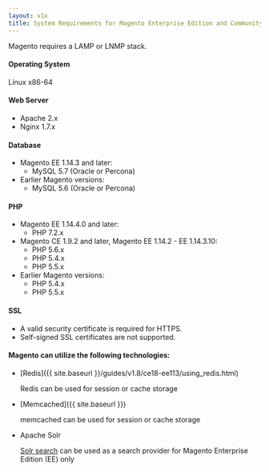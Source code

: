 ```yaml
---
layout: v1x
title: System Requirements for Magento Enterprise Edition and Community Edition (Current Shipping Versions)
---
```


Magento requires a LAMP or LNMP stack.

#### Operating System

Linux x86-64

#### Web Server

*   Apache 2.x
*   Nginx 1.7.x

#### Database

*	Magento EE 1.14.3 and later:
	*	MySQL 5.7 (Oracle or Percona)
*	Earlier Magento versions:
	*	MySQL 5.6 (Oracle or Percona)

#### PHP

*	Magento EE 1.14.4.0 and later:
	*	PHP 7.2.x
*	Magento CE 1.9.2 and later, Magento EE 1.14.2 - EE 1.14.3.10:
	*	PHP 5.6.x
	*   PHP 5.4.x
	*   PHP 5.5.x
*	Earlier Magento versions:
	*   PHP 5.4.x
	*   PHP 5.5.x

#### SSL

*   A valid security certificate is required for HTTPS.
*   Self-signed SSL certificates are not supported.

#### Magento can utilize the following technologies:

*   [Redis]({{ site.baseurl }}/guides/v1.8/ce18-ee113/using_redis.html)
    
	Redis can be used for session or cache storage

*   [Memcached]({{ site.baseurl }})
    
    memcached can be used for session or cache storage
 
*   Apache Solr

    [Solr search](http://merch.docs.magento.com/ee/user_guide/search_seo/search-configuration-solr.html) can be used as a search provider for Magento Enterprise Edition (EE) only